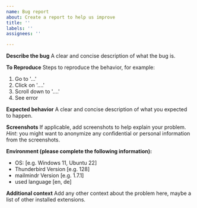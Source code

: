 ```yaml
---
name: Bug report
about: Create a report to help us improve
title: ''
labels: ''
assignees: ''

---
```


**Describe the bug**
A clear and concise description of what the bug is.

**To Reproduce**
Steps to reproduce the behavior, for example:
1. Go to '...'
2. Click on '....'
3. Scroll down to '....'
4. See error

**Expected behavior**
A clear and concise description of what you expected to happen.

**Screenshots**
If applicable, add screenshots to help explain your problem. 
*Hint*: you might want to anonymize any confidential or personal information from the screenshots.

**Environment (please complete the following information):**
 - OS: [e.g. Windows 11, Ubuntu 22]
 - Thunderbird Version [e.g. 128]
 - mailmindr Version [e.g. 1.7.1]
 - used language [en, de]

**Additional context**
Add any other context about the problem here, maybe a list of other installed extensions.
